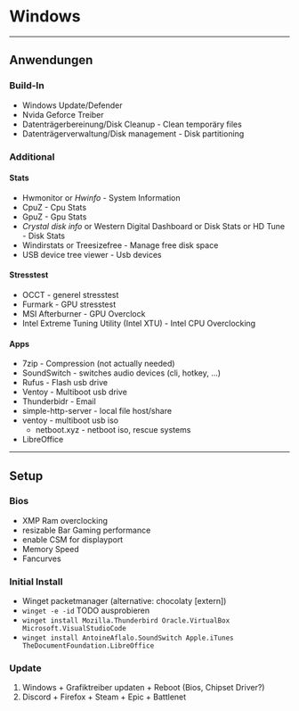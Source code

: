 # Windows
---
## Anwendungen
### Build-In
- Windows Update/Defender
- Nvida Geforce Treiber
- Datenträgerbereinung/Disk Cleanup - Clean temporäry files
- Datenträgerverwaltung/Disk management - Disk partitioning

### Additional
#### Stats
- Hwmonitor or *Hwinfo* - System Information
- CpuZ - Cpu Stats
- GpuZ - Gpu Stats
- *Crystal disk info* or Western Digital Dashboard or Disk Stats or HD Tune - Disk Stats
- Windirstats or Treesizefree - Manage free disk space
- USB device tree viewer - Usb devices
#### Stresstest
- OCCT - generel stresstest
- Furmark - GPU stresstest
- MSI Afterburner - GPU Overclock
- Intel Extreme Tuning Utility (Intel XTU)  - Intel CPU Overclocking

#### Apps
- 7zip - Compression (not actually needed)
- SoundSwitch - switches audio devices (cli, hotkey, ...)
- Rufus - Flash usb drive
- Ventoy - Multiboot usb drive
- Thunderbidr - Email
- simple-http-server - local file host/share
- ventoy - multiboot usb iso
    - netboot.xyz - netboot iso, rescue systems
- LibreOffice

---
## Setup
### Bios
- XMP Ram overclocking
- resizable Bar	Gaming performance
- enable CSM for displayport
- Memory Speed
- Fancurves

### Initial Install
- Winget packetmanager (alternative: chocolaty [extern])
- `winget -e -id` TODO ausprobieren
- `winget install Mozilla.Thunderbird Oracle.VirtualBox Microsoft.VisualStudioCode`
- `winget install AntoineAflalo.SoundSwitch Apple.iTunes TheDocumentFoundation.LibreOffice`

### Update
1. Windows + Grafiktreiber updaten + Reboot (Bios, Chipset Driver?)
2. Discord + Firefox + Steam + Epic + Battlenet